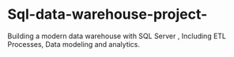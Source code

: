 # Sql-data-warehouse-project-
Building a modern data warehouse with SQL Server , Including ETL Processes, Data modeling and analytics.

